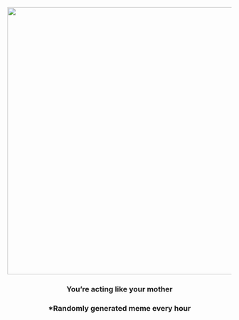 <p align="center">
        <img src="https://i.redd.it/u57a5dtpbp691.jpg" width="600" height="600">
        </p>
        <h3 align="center">You’re acting like your mother</h3>
        <h3 align="center">*Randomly generated meme every hour</h3>
    